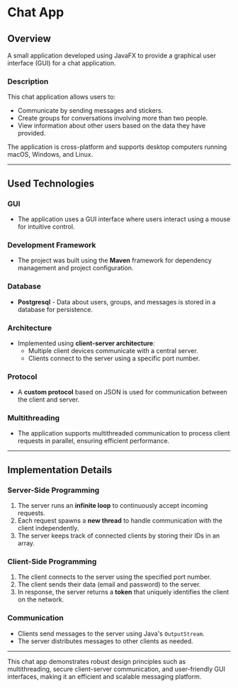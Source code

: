 # Chat App

## Overview
A small application developed using JavaFX to provide a graphical user interface (GUI) for a chat application.

### Description
This chat application allows users to:
- Communicate by sending messages and stickers.
- Create groups for conversations involving more than two people.
- View information about other users based on the data they have provided.

The application is cross-platform and supports desktop computers running macOS, Windows, and Linux.

---

## Used Technologies

### GUI
- The application uses a GUI interface where users interact using a mouse for intuitive control.

### Development Framework
- The project was built using the **Maven** framework for dependency management and project configuration.

### Database
- **Postgresql** - Data about users, groups, and messages is stored in a database for persistence.

### Architecture
- Implemented using **client-server architecture**:
  - Multiple client devices communicate with a central server.
  - Clients connect to the server using a specific port number.

### Protocol
- A **custom protocol** based on JSON is used for communication between the client and server.

### Multithreading
- The application supports multithreaded communication to process client requests in parallel, ensuring efficient performance.

---

## Implementation Details

### Server-Side Programming
1. The server runs an **infinite loop** to continuously accept incoming requests.
2. Each request spawns a **new thread** to handle communication with the client independently.
3. The server keeps track of connected clients by storing their IDs in an array.

### Client-Side Programming
1. The client connects to the server using the specified port number.
2. The client sends their data (email and password) to the server.
3. In response, the server returns a **token** that uniquely identifies the client on the network.

### Communication
- Clients send messages to the server using Java's `OutputStream`.
- The server distributes messages to other clients as needed.

---

This chat app demonstrates robust design principles such as multithreading, secure client-server communication, and user-friendly GUI interfaces, making it an efficient and scalable messaging platform.
